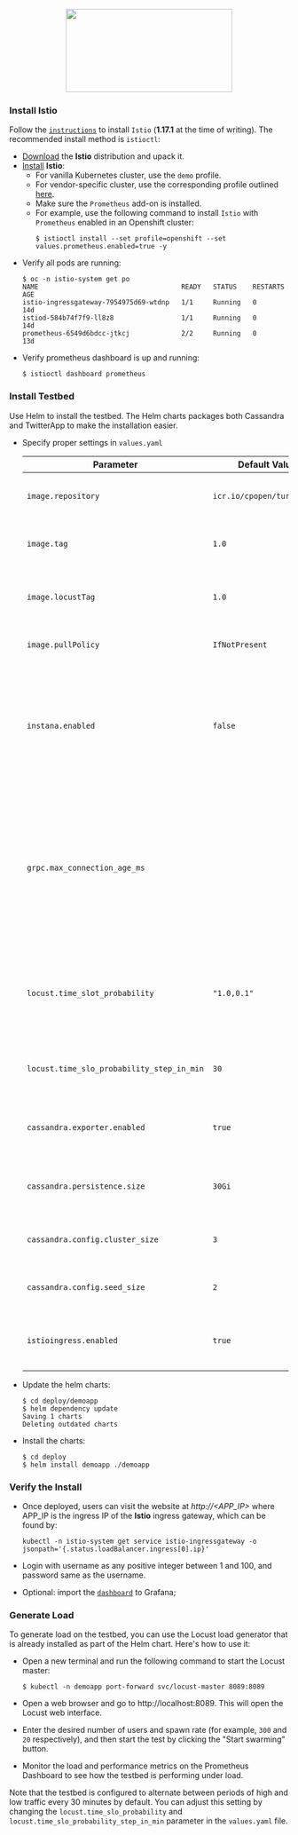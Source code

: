 <p align="center">
  <img width=300 height=150 src="https://cloud.githubusercontent.com/assets/4391815/26681386/05b857c4-46ab-11e7-8c71-15a46d886834.png">
</p>

### Install Istio

Follow the [`instructions`]( https://istio.io/latest/docs/setup/getting-started/) to install `Istio` (**1.17.1** at the time
of writing).
The recommended install method is `istioctl`:

* [Download](https://istio.io/latest/docs/setup/getting-started/#download) the **Istio** distribution and upack it.
* [Install](https://istio.io/latest/docs/setup/getting-started/#install) **Istio**:
    * For vanilla Kubernetes cluster, use the `demo` profile.
    * For vendor-specific cluster, use the corresponding profile
      outlined [here](https://istio.io/latest/docs/setup/platform-setup/).
    * Make sure the `Prometheus` add-on is installed.
    * For example, use the following command to install `Istio` with `Prometheus` enabled in an Openshift cluster:
      ```shell
      $ istioctl install --set profile=openshift --set values.prometheus.enabled=true -y
      ```
* Verify all pods are running:
  ```shell
  $ oc -n istio-system get po
  NAME                                    READY   STATUS    RESTARTS   AGE
  istio-ingressgateway-7954975d69-wtdnp   1/1     Running   0          14d
  istiod-584b74f7f9-ll8z8                 1/1     Running   0          14d
  prometheus-6549d6bdcc-jtkcj             2/2     Running   0          13d
  ```
* Verify prometheus dashboard is up and running:
  ```shell
  $ istioctl dashboard prometheus
  ```

### Install Testbed

Use Helm to install the testbed. The Helm charts packages both Cassandra and TwitterApp to make the installation easier.

* Specify proper settings in `values.yaml`

   **Parameter** | **Default Value**          | **Type** |  **Description**
    ---|----------------------------|----------|--------------
   `image.repository` | `icr.io/cpopen/turbonomic` | String   | The container image repository
   `image.tag` | `1.0`                      | String   | The image tag for demoapp containers
   `image.locustTag` | `1.0`                      | String   |  The image tag for Locust load generator containers
   `image.pullPolicy` | `IfNotPresent`             | String   | Specify `IfNotPresent`, or `Always`
   `instana.enabled` | `false`                    | Boolean  | Enable **Instana** monitoring. Do not enable if **Istio** service mesh is deployed and Istio sidecar injection is enabled
   `grpc.max_connection_age_ms` |                            | Number   | Specify the time after which server will close the gRPC channel to force client reconnection for load balancing. Do not specify when service mesh is enabled
   `locust.time_slot_probability` | `"1.0,0.1"`                | String   | Specify the alternating traffic patterns between `0.0` (no traffic) and `1.0` (full traffic load)
   `locust.time_slo_probability_step_in_min` | `30`                       | Number   | Specify the time interval before traffic patterns change
   `cassandra.exporter.enabled` | `true`                     | Boolean  | Specify if cassandra exporter should be enabled
   `cassandra.persistence.size` | `30Gi`                     | String   | Specify the storage size for each cassandra node
   `cassandra.config.cluster_size` | `3`                        | Number   | Sepcify the size of cassandra cluster
   `cassandra.config.seed_size` | `2`                        | Number   | Specify the seed size of cassandra cluster
   `istioingress.enabled` | `true`                     | Boolean  | Enable **Istio** ingress. Do not enable if **Istio** is not installed


* Update the helm charts:
  ```shell
  $ cd deploy/demoapp
  $ helm dependency update
  Saving 1 charts
  Deleting outdated charts
  ```
* Install the charts:
  ```shell
  $ cd deploy
  $ helm install demoapp ./demoapp
  ```

### Verify the Install

* Once deployed, users can visit the website at *http://<APP_IP>* where APP_IP is the ingress IP of the **Istio**
  ingress
  gateway, which can be found by:
  ```console
  kubectl -n istio-system get service istio-ingressgateway -o jsonpath='{.status.loadBalancer.ingress[0].ip}'
  ```
* Login with username as any positive integer between 1 and 100, and password same as the username.

* Optional: import the [`dashboard`](./demoapp_yamls/metrics/cass-testbed-grafana-dashboard.json) to Grafana;

### Generate Load
To generate load on the testbed, you can use the Locust load generator that is already installed as part of the Helm chart.
Here's how to use it:

* Open a new terminal and run the following command to start the Locust master:
  ```shell
  $ kubectl -n demoapp port-forward svc/locust-master 8089:8089
  ```

* Open a web browser and go to http://localhost:8089. This will open the Locust web interface.
* Enter the desired number of users and spawn rate (for example, `300` and `20` respectively), and then start the test by clicking the "Start swarming" button.
* Monitor the load and performance metrics on the Prometheus Dashboard to see how the testbed is performing under load.

Note that the testbed is configured to alternate between periods of high and low traffic every 30 minutes by default. 
You can adjust this setting by changing the `locust.time_slo_probability` and `locust.time_slo_probability_step_in_min` parameter in the `values.yaml` file.
